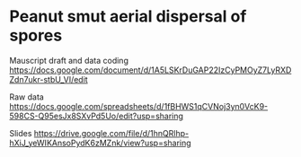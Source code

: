 # Peanut smut aerial dispersal of spores

Mauscript draft and data coding https://docs.google.com/document/d/1A5LSKrDuGAP22IzCyPMOyZ7LyRXDZdn7ukr-stbU_VI/edit  

Raw data
https://docs.google.com/spreadsheets/d/1fBHWS1qCVNoj3yn0VcK9-598CS-Q95esJx8SXvPd5Uo/edit?usp=sharing 

Slides
https://drive.google.com/file/d/1hnQRlhp-hXiJ_yeWIKAnsoPydK6zMZnk/view?usp=sharing

